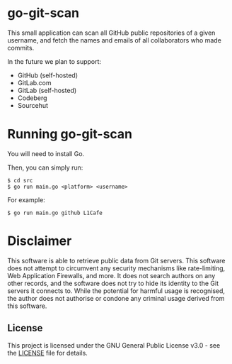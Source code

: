 # go-git-scan

This small application can scan all GitHub public repositories of a given username, and fetch the names and emails of all collaborators who made commits.

In the future we plan to support:
- GitHub (self-hosted)
- GitLab.com
- GitLab (self-hosted)
- Codeberg
- Sourcehut

# Running go-git-scan

You will need to install Go.

Then, you can simply run:

```
$ cd src
$ go run main.go <platform> <username>
```

For example:

```
$ go run main.go github L1Cafe
```

# Disclaimer

This software is able to retrieve public data from Git servers. This software does not attempt to circumvent any security mechanisms like rate-limiting, Web Application Firewalls, and more. It does not search authors on any other records, and the software does not try to hide its identity to the Git servers it connects to. While the potential for harmful usage is recognised, the author does not authorise or condone any criminal usage derived from this software.

## License

This project is licensed under the GNU General Public License v3.0 - see the [LICENSE](LICENSE) file for details.
